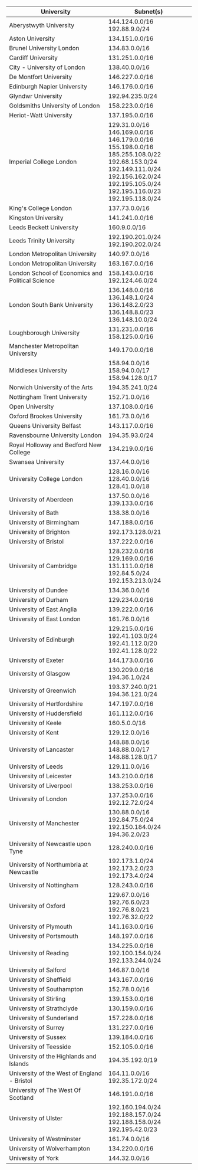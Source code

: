 ﻿| University                                       |  Subnet(s)                                                                                                                                                                                   |
|--------------------------------------------------|----------------------------------------------------------------------------------------------------------------------------------------------------------------------------------------------| 
| Aberystwyth University                           |  144.124.0.0/16<br> 192.88.9.0/24                                                                                                                                                                | 
| Aston University                                 |  134.151.0.0/16                                                                                                                                                                              | 
| Brunel University London                         |  134.83.0.0/16                                                                                                                                                                               |
| Cardiff University                               |  131.251.0.0/16                                                                                                                                                                              | 
| City - University of London                      |  138.40.0.0/16                                                                                                                                                                               | 
| De Montfort University                           |  146.227.0.0/16                                                                                                                                                                              | 
| Edinburgh Napier University                      |  146.176.0.0/16                                                                                                                                                                              |
| Glyndwr University                               |  192.94.235.0/24                                                                                                                                                                             |
| Goldsmiths University of London                  |  158.223.0.0/16                                                                                                                                                                              |
| Heriot-Watt University                           |  137.195.0.0/16                                                                                                                                                                              |
| Imperial College London                          |  129.31.0.0/16<br>  146.169.0.0/16<br>  146.179.0.0/16<br>  155.198.0.0/16<br>  185.255.108.0/22<br>  192.68.153.0/24<br>  192.149.111.0/24<br>  192.156.162.0/24<br>  192.195.105.0/24<br>  192.195.116.0/23<br>  192.195.118.0/24  | 
| King's College London                            |  137.73.0.0/16                                                                                                                                                                               | 
| Kingston University                              |  141.241.0.0/16                                                                                                                                                                              |
| Leeds Beckett University                         |  160.9.0.0/16                                                                                                                                                                                | 
| Leeds Trinity University                         |  192.190.201.0/24  192.190.202.0/24                                                                                                                                                          |
| London Metropolitan University                   |  140.97.0.0/16                                                                                                                                                                               | 
| London Metropolitan University                   |  163.167.0.0/16                                                                                                                                                                              |
| London School of Economics and Political Science |  158.143.0.0/16<br>  192.124.46.0/24                                                                                                                                                             |
| London South Bank University                     |  136.148.0.0/16<br>  136.148.1.0/24<br>  136.148.2.0/23<br>  136.148.8.0/23<br>  136.148.10.0/24                                                                                                             | 
| Loughborough University                          |  131.231.0.0/16<br> 158.125.0.0/16                                                                                                                                                               | 
| Manchester Metropolitan University               |  149.170.0.0/16                                                                                                                                                                              | 
| Middlesex University                             |  158.94.0.0/16<br>  158.94.0.0/17<br>  158.94.128.0/17                                                                                                                                               | 
| Norwich University of the Arts                   |  194.35.241.0/24                                                                                                                                                                             |
| Nottingham Trent University                      |  152.71.0.0/16                                                                                                                                                                               | 
| Open University                                  |  137.108.0.0/16                                                                                                                                                                              | 
| Oxford Brookes University                        |  161.73.0.0/16                                                                                                                                                                               | 
| Queens University Belfast                        |  143.117.0.0/16                                                                                                                                                                              | 
| Ravensbourne University London                   |  194.35.93.0/24                                                                                                                                                                              | 
| Royal Holloway and Bedford New College           |  134.219.0.0/16                                                                                                                                                                              | 
| Swansea University                               |  137.44.0.0/16                                                                                                                                                                               | 
| University College London                        |  128.16.0.0/16<br>  128.40.0.0/16<br>  128.41.0.0/18                                                                                                                                                 | 
| University of Aberdeen                           |  137.50.0.0/16<br> 139.133.0.0/16                                                                                                                                                                | 
| University of Bath                               |  138.38.0.0/16                                                                                                                                                                               | 
| University of Birmingham                         |  147.188.0.0/16                                                                                                                                                                              |
| University of Brighton                           |  192.173.128.0/21                                                                                                                                                                            | 
| University of Bristol                            |  137.222.0.0/16                                                                                                                                                                              | 
| University of Cambridge                          |  128.232.0.0/16<br>  129.169.0.0/16<br>  131.111.0.0/16<br>  192.84.5.0/24<br>  192.153.213.0/24                                                                                                             | 
| University of Dundee                             |  134.36.0.0/16                                                                                                                                                                               | 
| University of Durham                             |  129.234.0.0/16                                                                                                                                                                              | 
| University of East Anglia                        |  139.222.0.0/16                                                                                                                                                                              | 
| University of East London                        |  161.76.0.0/16                                                                                                                                                                               | 
| University of Edinburgh                          |  129.215.0.0/16<br>  192.41.103.0/24<br>  192.41.112.0/20<br>  192.41.128.0/22                                                                                                                           | 
| University of Exeter                             |  144.173.0.0/16                                                                                                                                                                              | 
| University of Glasgow                            |  130.209.0.0/16<br>  194.36.1.0/24                                                                                                                                                               | 
| University of Greenwich                          |  193.37.240.0/21<br>  194.36.121.0/24                                                                                                                                                            | 
| University of Hertfordshire                      |  147.197.0.0/16                                                                                                                                                                              |
| University of Huddersfield                       |  161.112.0.0/16                                                                                                                                                                              | 
| University of Keele                              |  160.5.0.0/16                                                                                                                                                                                | 
| University of Kent                               |  129.12.0.0/16                                                                                                                                                                               | 
| University of Lancaster                          |  148.88.0.0/16<br>  148.88.0.0/17<br>  148.88.128.0/17                                                                                                                                               | 
| University of Leeds                              |  129.11.0.0/16                                                                                                                                                                               | 
| University of Leicester                          |  143.210.0.0/16                                                                                                                                                                              | 
| University of Liverpool                          |  138.253.0.0/16                                                                                                                                                                              | 
| University of London                             |  137.253.0.0/16<br>  192.12.72.0/24                                                                                                                                                              | 
| University of Manchester                         |  130.88.0.0/16<br>  192.84.75.0/24<br>  192.150.184.0/24<br>  194.36.2.0/23                                                                                                                              | 
| University of Newcastle upon Tyne                |  128.240.0.0/16                                                                                                                                                                              | 
| University of Northumbria at Newcastle           |  192.173.1.0/24<br>  192.173.2.0/23<br>  192.173.4.0/24                                                                                                                                              | 
| University of Nottingham                         |  128.243.0.0/16                                                                                                                                                                              | 
| University of Oxford                             |  129.67.0.0/16<br>  192.76.6.0/23<br>  192.76.8.0/21<br>  192.76.32.0/22                                                                                                                                 | 
| University of Plymouth                           |  141.163.0.0/16                                                                                                                                                                              | 
| University of Portsmouth                         |  148.197.0.0/16                                                                                                                                                                              |
| University of Reading                            |  134.225.0.0/16<br>  192.100.154.0/24<br>  192.133.244.0/24                                                                                                                                          | 
| University of Salford                            |  146.87.0.0/16                                                                                                                                                                               | 
| University of Sheffield                          |  143.167.0.0/16                                                                                                                                                                              | 
| University of Southampton                        |  152.78.0.0/16                                                                                                                                                                               | 
| University of Stirling                           |  139.153.0.0/16                                                                                                                                                                              | 
| University of Strathclyde                        |  130.159.0.0/16                                                                                                                                                                              | 
| University of Sunderland                         |  157.228.0.0/16                                                                                                                                                                              |
| University of Surrey                             |  131.227.0.0/16                                                                                                                                                                              | 
| University of Sussex                             |  139.184.0.0/16                                                                                                                                                                              | 
| University of Teesside                           |  152.105.0.0/16                                                                                                                                                                              |
| University of the Highlands and Islands          |  194.35.192.0/19                                                                                                                                                                             | 
| University of the West of England - Bristol      |  164.11.0.0/16<br> 192.35.172.0/24                                                                                                                                                               | 
| University of The West Of Scotland               |  146.191.0.0/16                                                                                                                                                                              | 
| University of Ulster                             |  192.160.194.0/24<br>  192.188.157.0/24<br>  192.188.158.0/24<br>  192.195.42.0/23                                                                                                                       | 
| University of Westminster                        |  161.74.0.0/16                                                                                                                                                                               | 
| University of Wolverhampton                      |  134.220.0.0/16                                                                                                                                                                              | 
| University of York                               |  144.32.0.0/16                                                                                                                                                                               | 

